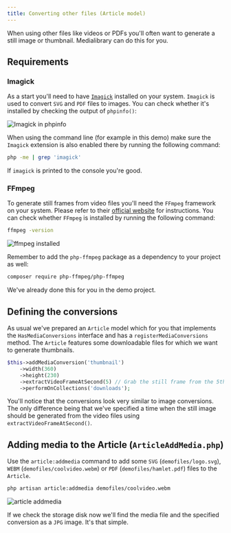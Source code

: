 ```yaml
---
title: Converting other files (Article model)
---
```


When using other files like videos or PDFs you'll often want to generate a still image or thumbnail. Medialibrary can do this for you.

## Requirements

### Imagick

As a start you'll need to have [`Imagick`](http://php.net/manual/en/imagick.setup.php) installed on your system. `Imagick` is used to convert `SVG` and `PDF` files to images. You can check whether it's installed by checking the output of `phpinfo()`:

![Imagick in phpinfo](https://docs.spatie.be/images/medialibrary/tutorial/imagick-enabled.jpg)

When using the command line (for example in this demo) make sure the `Imagick` extension is also enabled there by running the following command:

```bash
php -me | grep 'imagick'
```

If `imagick` is printed to the console you're good.

### FFmpeg

To generate still frames from video files you'll need the `FFmpeg` framework on your system. Please refer to their [official website](https://ffmpeg.org/download.html) for instructions. You can check whether `FFmpeg` is installed by running the following command:

```bash
ffmpeg -version
```

![ffmpeg installed](https://docs.spatie.be/images/medialibrary/tutorial/ffmpeg-version.jpg)

Remember to add the `php-ffmpeg` package as a dependency to your project as well:

```bash
composer require php-ffmpeg/php-ffmpeg
```

We've already done this for you in the demo project.

## Defining the conversions

As usual we've prepared an `Article` model which for you that implements the `HasMediaConversions` interface and has a `registerMediaConversions` method. The `Article` features some downloadable files for which we want to generate thumbnails.

```php
$this->addMediaConversion('thumbnail')
    ->width(360)
    ->height(230)
    ->extractVideoFrameAtSecond(5) // Grab the still frame from the 5th second in the video
    ->performOnCollections('downloads');
```

You'll notice that the conversions look very similar to image conversions. The only difference being that we've specified a time when the still image should be generated from the video files using `extractVideoFrameAtSecond()`.

## Adding media to the Article (`ArticleAddMedia.php`)

Use the `article:addmedia` command to add some `SVG` (`demofiles/logo.svg`), `WEBM` (`demofiles/coolvideo.webm`) or `PDF` (`demofiles/hamlet.pdf`) files to the `Article`.

```bash
php artisan article:addmedia demofiles/coolvideo.webm
```

![article addmedia](https://docs.spatie.be/images/medialibrary/tutorial/article-addmedia.jpg)

If we check the storage disk now we'll find the media file and the specified conversion as a `JPG` image. It's that simple.
